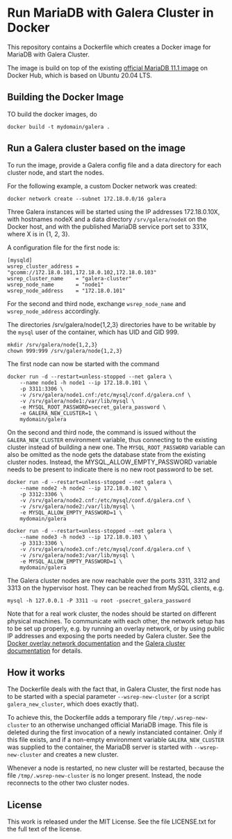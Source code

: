Run MariaDB with Galera Cluster in Docker
=========================================

This repository contains a Dockerfile which creates a Docker image for
MariaDB with Galera Cluster.

The image is build on top of the existing
[official MariaDB 11.1 image](https://hub.docker.com/_/mariadb/) on
Docker Hub, which is based on Ubuntu 20.04 LTS.

Building the Docker Image
-------------------------

TO build the docker images, do

	docker build -t mydomain/galera .

Run a Galera cluster based on the image
---------------------------------------

To run the image, provide a Galera config file and a data directory
for each cluster node, and start the nodes.

For the following example, a custom Docker network was created:

	docker network create --subnet 172.18.0.0/16 galera

Three Galera instances will be started using the IP addresses 172.18.0.10X,
with hostnames nodeX and a data directory ```/srv/galera/nodeX``` on the
Docker host, and with the published MariaDB service port set to 331X,
where X is in {1, 2, 3}.

A configuration file for the first node is:

	[mysqld]
	wsrep_cluster_address = "gcomm://172.18.0.101,172.18.0.102,172.18.0.103"
	wsrep_cluster_name    = "galera-cluster"
	wsrep_node_name       = "node1"
	wsrep_node_address    = "172.18.0.101"

For the second and third node, exchange ```wsrep_node_name``` and
```wsrep_node_address``` accordingly.

The directories /srv/galera/node{1,2,3} directories have to be writable
by the ```mysql``` user of the container, which has UID and GID 999.

	mkdir /srv/galera/node{1,2,3}
	chown 999:999 /srv/galera/node{1,2,3}

The first node can now be started with the command

	docker run -d --restart=unless-stopped --net galera \
		--name node1 -h node1 --ip 172.18.0.101 \
		-p 3311:3306 \
		-v /srv/galera/node1.cnf:/etc/mysql/conf.d/galera.cnf \
		-v /srv/galera/node1:/var/lib/mysql \
		-e MYSQL_ROOT_PASSWORD=secret_galera_password \
		-e GALERA_NEW_CLUSTER=1 \
		mydomain/galera

On the second and third node, the command is issued without the
```GALERA_NEW_CLUSTER``` environment variable, thus connecting to the existing
cluster instead of building a new one. The ```MYSQL_ROOT_PASSWORD``` variable
can also be omitted as the node gets the database state from the existing
cluster nodes. Instead, the MYSQL_ALLOW_EMPTY_PASSWORD variable needs to be
present to indicate there is no new root password to be set.

	docker run -d --restart=unless-stopped --net galera \
		--name node2 -h node2 --ip 172.18.0.102 \
		-p 3312:3306 \
		-v /srv/galera/node2.cnf:/etc/mysql/conf.d/galera.cnf \
		-v /srv/galera/node2:/var/lib/mysql \
		-e MYSQL_ALLOW_EMPTY_PASSWORD=1 \
		mydomain/galera
	
	docker run -d --restart=unless-stopped --net galera \
		--name node3 -h node3 --ip 172.18.0.103 \
		-p 3313:3306 \
		-v /srv/galera/node3.cnf:/etc/mysql/conf.d/galera.cnf \
		-v /srv/galera/node3:/var/lib/mysql \
		-e MYSQL_ALLOW_EMPTY_PASSWORD=1 \
		mydomain/galera

The Galera cluster nodes are now reachable over the ports 3311, 3312 and
3313 on the hypervisor host. They can be reached from MySQL clients, e.g.

	mysql -h 127.0.0.1 -P 3311 -u root -psecret_galera_password

Note that for a real work cluster, the nodes should be started on
different physical machines. To communicate with each other, the network
setup has to be set up properly, e.g. by running an overlay network,
or by using public IP addresses and exposing the ports needed by Galera
cluster. See the
[Docker overlay network documentation](https://docs.docker.com/network/network-tutorial-overlay/)
and the
[Galera cluster documentation](http://galeracluster.com/documentation-webpages/firewallsettings.html)
for details.

How it works
------------

The Dockerfile deals with the fact that, in Galera
Cluster, the first node has to be started with a special parameter
```--wsrep-new-cluster``` (or a script ```galera_new_cluster```, which
does exactly that).

To achieve this, the Dockerfile adds a temporary file
```/tmp/.wsrep-new-cluster``` to an otherwise unchanged official
MariaDB image. This file is deleted during the first invocation of a
newly instanciated container. Only if this file exists, and if a
non-empty environment variable ```GALERA_NEW_CLUSTER``` was supplied
to the container, the MariaDB server is started with
```--wsrep-new-cluster``` and creates a new cluster.

Whenever a node is restarted, no new cluster will be restarted, because
the file ```/tmp/.wsrep-new-cluster``` is no longer present. Instead,
the node reconnects to the other two cluster nodes.

License
-------

This work is released under the MIT License. See the file LICENSE.txt for
the full text of the license.
